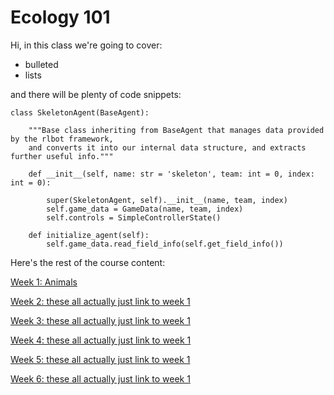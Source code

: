# Ecology 101

Hi, in this class we're going to cover:

- bulleted
- lists

and there will be plenty of code snippets:

```
class SkeletonAgent(BaseAgent):

    """Base class inheriting from BaseAgent that manages data provided by the rlbot framework,
    and converts it into our internal data structure, and extracts further useful info."""

    def __init__(self, name: str = 'skeleton', team: int = 0, index: int = 0):

        super(SkeletonAgent, self).__init__(name, team, index)
        self.game_data = GameData(name, team, index)
        self.controls = SimpleControllerState()

    def initialize_agent(self):
        self.game_data.read_field_info(self.get_field_info())
```


Here's the rest of the course content:

[Week 1: Animals](week1.md)

[Week 2: these all actually just link to week 1](week1.md)

[Week 3: these all actually just link to week 1](week1.md)

[Week 4: these all actually just link to week 1](week1.md)

[Week 5: these all actually just link to week 1](week1.md)

[Week 6: these all actually just link to week 1](week1.md)
